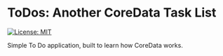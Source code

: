 # ToDos: Another CoreData Task List

[![License: MIT](https://img.shields.io/badge/License-MIT-yellow.svg)](https://opensource.org/licenses/MIT)

Simple To Do application, built to learn how CoreData works.
